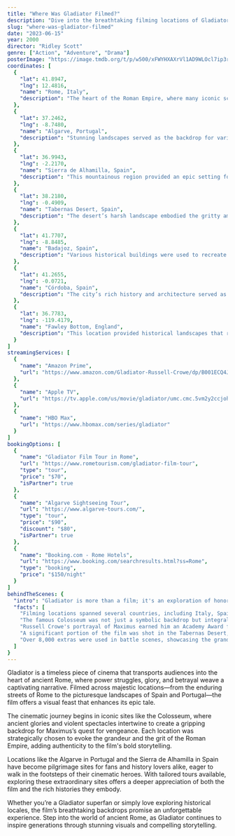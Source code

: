 ```yaml
---
title: "Where Was Gladiator Filmed?"
description: "Dive into the breathtaking filming locations of Gladiator, a cinematic masterpiece that takes you on an epic journey through ancient Rome and beyond."
slug: "where-was-gladiator-filmed"
date: "2023-06-15"
year: 2000
director: "Ridley Scott"
genre: ["Action", "Adventure", "Drama"]
posterImage: "https://image.tmdb.org/t/p/w500/xFWYHXAXrVl1AD9WLOcl7ip3r3Y.jpg"
coordinates: [
  { 
    "lat": 41.8947, 
    "lng": 12.4816, 
    "name": "Rome, Italy", 
    "description": "The heart of the Roman Empire, where many iconic scenes were filmed, including the majestic Colosseum."
  },
  { 
    "lat": 37.2462, 
    "lng": -8.7480, 
    "name": "Algarve, Portugal", 
    "description": "Stunning landscapes served as the backdrop for various battle scenes, showcasing the region's natural beauty."
  },
  { 
    "lat": 36.9943, 
    "lng": -2.2170, 
    "name": "Sierra de Alhamilla, Spain", 
    "description": "This mountainous region provided an epic setting for the film's intense combat sequences."
  },
  { 
    "lat": 38.2180, 
    "lng": -0.4909, 
    "name": "Tabernas Desert, Spain", 
    "description": "The desert’s harsh landscape embodied the gritty ambiance of the Roman Empire's exterior scenes."
  },
  { 
    "lat": 41.7707, 
    "lng": -8.8485, 
    "name": "Badajoz, Spain", 
    "description": "Various historical buildings were used to recreate the vivid memory of ancient Roman architecture."
  },
  { 
    "lat": 41.2655, 
    "lng": -0.0721, 
    "name": "Córdoba, Spain", 
    "description": "The city’s rich history and architecture served as an evocative stage for various scenes."
  },
  { 
    "lat": 36.7783, 
    "lng": -119.4179, 
    "name": "Fawley Bottom, England", 
    "description": "This location provided historical landscapes that reflected the grandeur of ancient Rome."
  }
]
streamingServices: [
  {
    "name": "Amazon Prime",
    "url": "https://www.amazon.com/Gladiator-Russell-Crowe/dp/B001ECQ4JY"
  },
  {
    "name": "Apple TV",
    "url": "https://tv.apple.com/us/movie/gladiator/umc.cmc.5vm2y2ccjohc9btpi02ym8v7l"
  },
  {
    "name": "HBO Max",
    "url": "https://www.hbomax.com/series/gladiator"
  }
]
bookingOptions: [
  {
    "name": "Gladiator Film Tour in Rome",
    "url": "https://www.rometourism.com/gladiator-film-tour",
    "type": "tour",
    "price": "$70",
    "isPartner": true
  },
  {
    "name": "Algarve Sightseeing Tour",
    "url": "https://www.algarve-tours.com/",
    "type": "tour",
    "price": "$90",
    "discount": "$80",
    "isPartner": true
  },
  {
    "name": "Booking.com - Rome Hotels",
    "url": "https://www.booking.com/searchresults.html?ss=Rome",
    "type": "booking",
    "price": "$150/night"
  }
]
behindTheScenes: {
  "intro": "Gladiator is more than a film; it's an exploration of honor, revenge, and the legacy of ancient Rome. Filmed across some of the most breathtaking landscapes and meticulously recreated sets, Ridley Scott's vision brought the ancient world back to life in vivid detail.",
  "facts": [
    "Filming locations spanned several countries, including Italy, Spain, and Portugal, with a combination of studios and natural settings.",
    "The famous Colosseum was not just a symbolic backdrop but integral to creating the movie's intense gladiatorial battles.",
    "Russell Crowe's portrayal of Maximus earned him an Academy Award for Best Actor, bringing emotional depth to the character.",
    "A significant portion of the film was shot in the Tabernas Desert, which doubled for the North African scenes.",
    "Over 8,000 extras were used in battle scenes, showcasing the grand scope of the film's production."
  ]
}
---
```


<GladiatorFilmGuide />

Gladiator is a timeless piece of cinema that transports audiences into the heart of ancient Rome, where power struggles, glory, and betrayal weave a captivating narrative. Filmed across majestic locations—from the enduring streets of Rome to the picturesque landscapes of Spain and Portugal—the film offers a visual feast that enhances its epic tale.

The cinematic journey begins in iconic sites like the Colosseum, where ancient glories and violent spectacles intertwine to create a gripping backdrop for Maximus’s quest for vengeance. Each location was strategically chosen to evoke the grandeur and the grit of the Roman Empire, adding authenticity to the film's bold storytelling.

Locations like the Algarve in Portugal and the Sierra de Alhamilla in Spain have become pilgrimage sites for fans and history lovers alike, eager to walk in the footsteps of their cinematic heroes. With tailored tours available, exploring these extraordinary sites offers a deeper appreciation of both the film and the rich histories they embody.

Whether you’re a Gladiator superfan or simply love exploring historical locales, the film’s breathtaking backdrops promise an unforgettable experience. Step into the world of ancient Rome, as Gladiator continues to inspire generations through stunning visuals and compelling storytelling.
